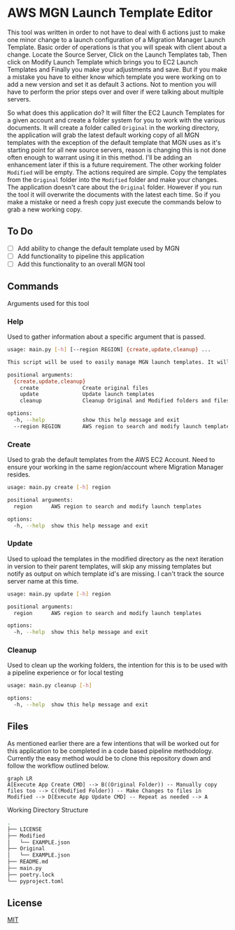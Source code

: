 # AWS MGN Launch Template Editor

This tool was written in order to not have to deal with 6 actions just to make one minor change to a launch configuration of a Migration Manager Launch Template. Basic order of operations is that you will speak with client about a change. Locate the Source Server, Click on the Launch Templates tab, Then click on Modify Launch Template which brings you to EC2 Launch Templates and Finally you make your adjustments and save. But if you make a mistake you have to either know which template you were working on to add a new version and set it as default 3 actions. Not to mention you will have to perform the prior steps over and over if were talking about multiple servers.

So what does this application do? It will filter the EC2 Launch Templates for a given account and create a folder system for you to work with the various documents. It will create a folder called `Original` in the working directory, the application will grab the latest default working copy of all MGN templates with the exception of the default template that MGN uses as it's starting point for all new source servers, reason is changing this is not done often enough to warrant using it in this method. I'll be adding an enhancement later if this is a future requirement. The other working folder `Modified` will be empty. The actions required are simple. Copy the templates from the `Original` folder into the `Modified` folder and make your changes. The application doesn't care about the `Original` folder. However if you run the tool it will overwrite the documents with the latest each time. So if you make a mistake or need a fresh copy just execute the commands below to grab a new working copy.

## To Do

- [ ] Add ability to change the default template used by MGN
- [ ] Add functionality to pipeline this application
- [ ] Add this functionality to an overall MGN tool

## Commands

Arguments used for this tool

### Help

Used to gather information about a specific argument that is passed.

```Bash
usage: main.py [-h] [--region REGION] {create,update,cleanup} ...

This script will be used to easily manage MGN launch templates. It will allow you to create the original files, update the launch templates, or cleanup the Original and Modified folders and files.

positional arguments:
  {create,update,cleanup}
    create              Create original files
    update              Update launch templates
    cleanup             Cleanup Original and Modified folders and files

options:
  -h, --help            show this help message and exit
  --region REGION       AWS region to search and modify launch templates for the default action
```

### Create

Used to grab the default templates from the AWS EC2 Account. Need to ensure your working in the same region/account where Migration Manager resides.

```bash
usage: main.py create [-h] region

positional arguments:
  region      AWS region to search and modify launch templates

options:
  -h, --help  show this help message and exit
```

### Update

Used to upload the templates in the modified directory as the next iteration in version to their parent templates, will skip any missing templates but notify as output on which template id's are missing. I can't track the source server name at this time.

```bash
usage: main.py update [-h] region

positional arguments:
  region      AWS region to search and modify launch templates

options:
  -h, --help  show this help message and exit
```

### Cleanup

Used to clean up the working folders, the intention for this is to be used with a pipeline experience or for local testing

```bash
usage: main.py cleanup [-h]

options:
  -h, --help  show this help message and exit
```

## Files

As mentioned earlier there are a few intentions that will be worked out for this application to be completed in a code based pipeline methodology. Currently the easy method would be to clone this repository down and follow the workflow outlined below.

```mermaid
graph LR
A[Execute App Create CMD] --> B((Original Folder)) -- Manually copy files too --> C((Modified Folder)) -- Make Changes to files in Modified --> D[Execute App Update CMD] -- Repeat as needed --> A
```

Working Directory Structure

```bash
.
├── LICENSE
├── Modified
│   └── EXAMPLE.json
├── Original
│   └── EXAMPLE.json
├── README.md
├── main.py
├── poetry.lock
└── pyproject.toml
```

## License

[MIT](https://choosealicense.com/licenses/mit/)
